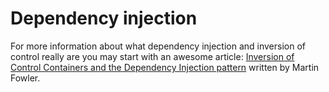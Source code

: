 # Dependency injection
For more information about what dependency injection and inversion of control really are you may start with an awesome article: 
[Inversion of Control Containers and the Dependency Injection pattern](https://martinfowler.com/articles/injection.html) written by Martin Fowler.
